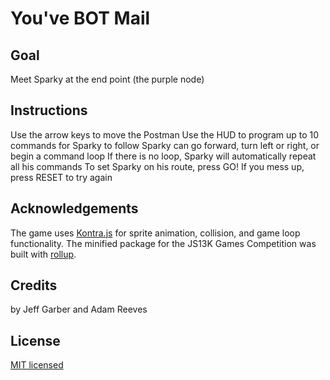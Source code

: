 # You've BOT Mail

## Goal
Meet Sparky at the end point (the purple node)

## Instructions
Use the arrow keys to move the Postman
Use the HUD to program up to 10 commands for Sparky to follow
Sparky can go forward, turn left or right, or begin a command loop
If there is no loop, Sparky will automatically repeat all his commands
To set Sparky on his route, press GO!
If you mess up, press RESET to try again

## Acknowledgements
The game uses [Kontra.js](https://straker.github.io/kontra/) for sprite animation, collision, and game loop functionality.
The minified package for the JS13K Games Competition was built with [rollup](https://www.npmjs.com/package/rollup).

## Credits
by Jeff Garber and Adam Reeves

## License
[MIT licensed](LICENSE)
